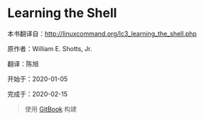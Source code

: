# Learning the Shell

本书翻译自：http://linuxcommand.org/lc3_learning_the_shell.php

原作者：William E. Shotts, Jr.

翻译：陈旭

开始于：2020-01-05

完成于：2020-02-15

> 使用 [GitBook](https://github.com/GitbookIO/gitbook) 构建
